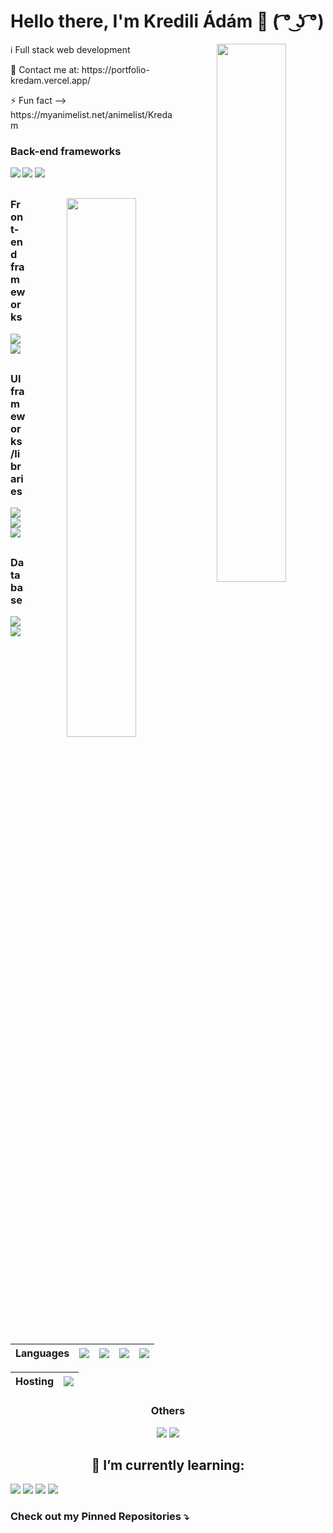 <h1> Hello there, I'm Kredili Ádám 👋 ( ͡° ͜ʖ ͡°)	</h1>


<p align="center">
    <img align="right" width="47%" src="https://github-readme-stats.vercel.app/api?username=Kredam&show_icons=true&theme=tokyonight" />
  <p align="left">
      <p align="left"> ℹ Full stack web development</p>
      <p>💬 Contact me at:  https://portfolio-kredam.vercel.app/ </p>
      <p>⚡ Fun fact --> https://myanimelist.net/animelist/Kredam </p>
      <h3>Back-end frameworks</h3>
      <img align="left" src="https://img.shields.io/badge/flask-%23000.svg?style=for-the-badge&logo=flask&logoColor=white" />
      <img src="https://img.shields.io/badge/node.js-6DA55F?style=for-the-badge&logo=node.js&logoColor=white" />
      <img src="https://img.shields.io/badge/express.js-%23404d59.svg?style=for-the-badge&logo=express&logoColor=%2361DAFB" />
  </p>
</p>

<div style="margin-top:30px;">
  <p align="center" >
      <img align="right" width="47%" src="https://github-readme-stats.vercel.app/api/top-langs/?username=Kredam&layout=compact" />
    <p align="left">
        <h3>Front-end frameworks</h3>
        <img align="left" src="https://img.shields.io/badge/react-%2320232a.svg?style=for-the-badge&logo=react&logoColor=%2361DAFB" />
        <img src="https://img.shields.io/badge/Next-black?style=for-the-badge&logo=next.js&logoColor=white" />
    </p>
  </p>
</div>
<div style="margin-top:30px;">
    <p align="left">
        <h3>UI frameworks/libraries</h3>
        <img src="https://img.shields.io/badge/chakra-%234ED1C5.svg?style=for-the-badge&logo=chakraui&logoColor=white" />
        <img src="https://img.shields.io/badge/MUI-%230081CB.svg?style=for-the-badge&logo=material-ui&logoColor=white" />
        <img src="https://img.shields.io/badge/bootstrap-%23563D7C.svg?style=for-the-badge&logo=bootstrap&logoColor=white" />
    </p>
  </p>
</div>
<div style="margin-top:30px;">
    <p align="left">
        <h3>Database</h3>
        <img src="https://img.shields.io/badge/mysql-%2300f.svg?style=for-the-badge&logo=mysql&logoColor=white" />
        <img src="https://img.shields.io/badge/sqlite-%2307405e.svg?style=for-the-badge&logo=sqlite&logoColor=white" />
    </p>
  </p>
</div>

Languages | <img src="https://img.shields.io/badge/python-3670A0?style=for-the-badge&logo=python&logoColor=ffdd54"> | <img src="https://img.shields.io/badge/javascript-%23323330.svg?style=for-the-badge&logo=javascript&logoColor=%23F7DF1E"> | <img src="https://img.shields.io/badge/java-%23ED8B00.svg?style=for-the-badge&logo=java&logoColor=white"> | <img src="https://img.shields.io/badge/c++-%2300599C.svg?style=for-the-badge&logo=c%2B%2B&logoColor=white">  | 
--- | --- | --- | --- |--- 

Hosting | <img src="https://img.shields.io/badge/vercel-%23000000.svg?style=for-the-badge&logo=vercel&logoColor=white" />  |
--- |--- 
<div align="center">
    <h3>Others</h3>
    <img src="https://img.shields.io/badge/React_Router-CA4245?style=for-the-badge&logo=react-router&logoColor=white" />
    <img src="https://img.shields.io/badge/redux-%23593d88.svg?style=for-the-badge&logo=redux&logoColor=white" />

</div>

<div align="center">
  <h2>🌱 I’m currently learning:</h2>
  <p align="left">
    <img src="https://img.shields.io/badge/angular-%23DD0031.svg?style=for-the-badge&logo=angular&logoColor=white" />
    <img src="https://img.shields.io/badge/react_native-%2320232a.svg?style=for-the-badge&logo=react&logoColor=%2361DAFB" />
    <img src="https://img.shields.io/badge/opencv-%23white.svg?style=for-the-badge&logo=opencv&logoColor=white" />
    <img src="https://img.shields.io/badge/Oracle-F80000?style=for-the-badge&logo=oracle&logoColor=white" />
  </p>
</div>

### Check out my Pinned Repositories ⤵



<!-- <div align="center" >
  <div>く__,.ヘヽ.　　　　/　,ー､ 〉</div>
　　　　　<div>＼ ', !-─‐-i　/　/´</div>
　　　 　<p> ／｀ｰ'　　　 L/／｀ヽ､</p>
　　 　<p> /　 ／,　 /|　 ,　 ,　　　 ',</p>
　　<p>　ｲ 　/ /-‐/　ｉ　L_ ﾊ ヽ!　 i</p>
　　　<p> ﾚ ﾍ 7ｲ｀ﾄ　 ﾚ'ｧ-ﾄ､!ハ|　 |</p>
　　　<p>　 !,/7 '0'　　 ´0iソ| 　      |　　　</p>
　　　　<p> |.从"　　_　　 ,,,, / |./ 　 |</p>
　　　　<p> ﾚ'| i＞.､,,__　_,.イ / 　.i 　|</p>
　　　　　<p> ﾚ'| | / k_７_/ﾚ'ヽ,　ﾊ.　|</p>
　　　　<p>　　 | |/i 〈|/　 i　,.ﾍ |　i　|</p>
　　　　<p>　　.|/ /　ｉ： 　 ﾍ!　　＼　|</p>
　　　 <p>　 　 kヽ>､ﾊ 　 _,.ﾍ､ 　 /､!</p>
　　　　<p>　　 !'〈//｀Ｔ´', ＼ ｀'7'ｰr'</p>
　　　　<p>　　 ﾚ'ヽL__|___i,___,ンﾚ|ノ</p>
　　　　<p>　 　　　ﾄ-,/　|___./</p>
　　　　<p>　 　　　'ｰ'　　!_,.:</p>
</div> -->
